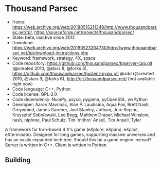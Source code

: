 # Thousand Parsec

- Home: https://web.archive.org/web/20180516211349/http://www.thousandparsec.net/tp/, https://sourceforge.net/projects/thousandparsec/
- State: beta, inactive since 2012
- Download: https://web.archive.org/web/20180523204730/http://www.thousandparsec.net/tp/download-instructions.php
- Keyword: framework, strategy, 4X, space
- Code repository: https://github.com/thousandparsec/tpserver-cpp.git (@created 2010, @stars 8, @forks 3), https://github.com/thousandparsec/tpclient-pywx.git @add (@created 2010, @stars 9, @forks 6), http://git.thousandparsec.net/ (not available right now)
- Code language: C++, Python
- Code license: GPL-2.0
- Code dependency: NumPy, psyco, pygame, pyOpenSSL, wxPython
- Developer: Aaron Mavrinac, Alan P. Laudicina, Aqua Fox, Brett Nash, Greywhind, James Gardner, Joel Stanley, Jotham, Jure Repinc, Krzysztof Sobolewski, Lee Begg, Matthew Draper, Michael Winslow, nash, niphree, Paul Schulz, Tim 'mithro' Ansell, Tim Ansell, Tyler

A framework for turn-based 4 X's game (eXplore, eXpand, eXploit, eXterminate). Designed for long games, supporting massive universes and has an easily expanded tech tree.
Should this be a game engine instead? Server is written in C++. Client is written in Python.

## Building
